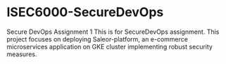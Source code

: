 # ISEC6000-SecureDevOps
Secure DevOps Assignment 1
This is for SecureDevOps assignment. 
This project focuses on deploying Saleor-platform, an e-commerce microservices application on GKE cluster implementing robust security measures.

